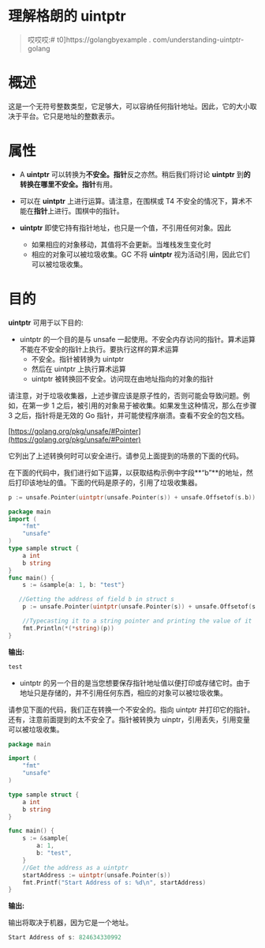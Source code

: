 # 理解格朗的 uintptr

> 哎哎哎:# t0]https://golangbyexample . com/understanding-uintptr-golang

# **概述**

这是一个无符号整数类型，它足够大，可以容纳任何指针地址。因此，它的大小取决于平台。它只是地址的整数表示。

# **属性**

*   A **uintptr** 可以转换为**不安全。指针**反之亦然。稍后我们将讨论 **uintptr** 到**的转换在哪里不安全。指针**有用。

*   可以在 **uintptr** 上进行运算。请注意，在围棋或 T4 不安全的情况下，算术不能在**指针**上进行。围棋中的指针。

*   **uintptr** 即使它持有指针地址，也只是一个值，不引用任何对象。因此
    *   如果相应的对象移动，其值将不会更新。当堆栈发生变化时
    *   相应的对象可以被垃圾收集。GC 不将 **uintptr** 视为活动引用，因此它们可以被垃圾收集。

# **目的**

**uintptr** 可用于以下目的:

*   uintptr 的一个目的是与 unsafe 一起使用。不安全内存访问的指针。算术运算不能在不安全的指针上执行。要执行这样的算术运算
    *   不安全。指针被转换为 uintptr
    *   然后在 uintptr 上执行算术运算
    *   uintptr 被转换回不安全。访问现在由地址指向的对象的指针

请注意，对于垃圾收集器，上述步骤应该是原子性的，否则可能会导致问题。例如，在第一步 1 之后，被引用的对象易于被收集。如果发生这种情况，那么在步骤 3 之后，指针将是无效的 Go 指针，并可能使程序崩溃。查看不安全的包文档。

[https://golang.org/pkg/unsafe/#Pointer](https://golang.org/pkg/unsafe/#Pointer)

它列出了上述转换何时可以安全进行。请参见上面提到的场景的下面的代码。

在下面的代码中，我们进行如下运算，以获取结构示例中字段**“b”**的地址，然后打印该地址的值。下面的代码是原子的，引用了垃圾收集器。

```go
p := unsafe.Pointer(uintptr(unsafe.Pointer(s)) + unsafe.Offsetof(s.b))
```

```go
package main
import (
    "fmt"
    "unsafe"
)
type sample struct {
    a int
    b string
}
func main() {
    s := &sample{a: 1, b: "test"}

   //Getting the address of field b in struct s
    p := unsafe.Pointer(uintptr(unsafe.Pointer(s)) + unsafe.Offsetof(s.b))

    //Typecasting it to a string pointer and printing the value of it
    fmt.Println(*(*string)(p))
}
```

**输出:**

```go
test
```

*   uintptr 的另一个目的是当您想要保存指针地址值以便打印或存储它时。由于地址只是存储的，并不引用任何东西，相应的对象可以被垃圾收集。

请参见下面的代码，我们正在转换一个不安全的。指向 uintptr 并打印它的指针。还有，注意前面提到的太不安全了。指针被转换为 uinptr，引用丢失，引用变量可以被垃圾收集。

```go
package main

import (
    "fmt"
    "unsafe"
)

type sample struct {
    a int
    b string
}

func main() {
    s := &sample{
        a: 1,
        b: "test",
    }
    //Get the address as a uintptr
    startAddress := uintptr(unsafe.Pointer(s))
    fmt.Printf("Start Address of s: %d\n", startAddress)
}
```

**输出:**

输出将取决于机器，因为它是一个地址。

```go
Start Address of s: 824634330992
```